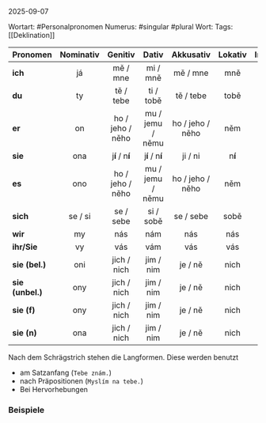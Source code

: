
2025-09-07

Wortart: #Personalpronomen
Numerus: #singular #plural
Wort: 
Tags: [[Deklination]]

| Pronomen         | Nominativ |     Genitiv      |      Dativ       |    Akkusativ     | Lokativ |   Instrumental    |
| ---------------- | :-------: | :--------------: | :--------------: | :--------------: | :-----: | :---------------: |
| **ich**          |    já     |     mě / mne     |     mi / mně     |     mě / mne     |   mně   |       mnou        |
| **du**           |    ty     |    tě / tebe     |    ti / tobě     |    tě / tebe     |  tobě   |       tebou       |
| **er**           |    on     | ho / jeho / něho | mu / jemu / němu | ho / jeho / něho |   něm   |     jím / ním     |
| **sie**          |    ona    | j**í** / n**í**  | j**í** / n**í**  |     ji / ni      | n**í**  |  j**í** / n**í**  |
| **es**           |    ono    | ho / jeho / něho | mu / jemu / němu | ho / jeho / něho |   něm   | j**í**m / n**í**m |
| **sich**         |  se / si  |    se / sebe     |    si / sobě     |    se / sebe     |  sobě   |       sebou       |
| **wir**          |    my     |       nás        |       nám        |       nás        |   nás   |       námi        |
| **ihr/Sie**      |    vy     |       vás        |       vám        |       vás        |   vás   |       vámi        |
| **sie (bel.)**   |    oni    |   jich / nich    |    jim / nim     |     je / ně      |  nich   |    jimi / nimi    |
| **sie (unbel.)** |    ony    |   jich / nich    |    jim / nim     |     je / ně      |  nich   |    jimi / nimi    |
| **sie (f)**      |    ony    |   jich / nich    |    jim / nim     |     je / ně      |  nich   |    jimi / nimi    |
| **sie (n)**      |    ona    |   jich / nich    |    jim / nim     |     je / ně      |  nich   |    jimi / nimi    |

Nach dem Schrägstrich stehen die Langformen. Diese werden benutzt
- am Satzanfang (`Tebe znám.`)
- nach Präpositionen (`Myslím na tebe.`)
- Bei Hervorhebungen
### Beispiele
